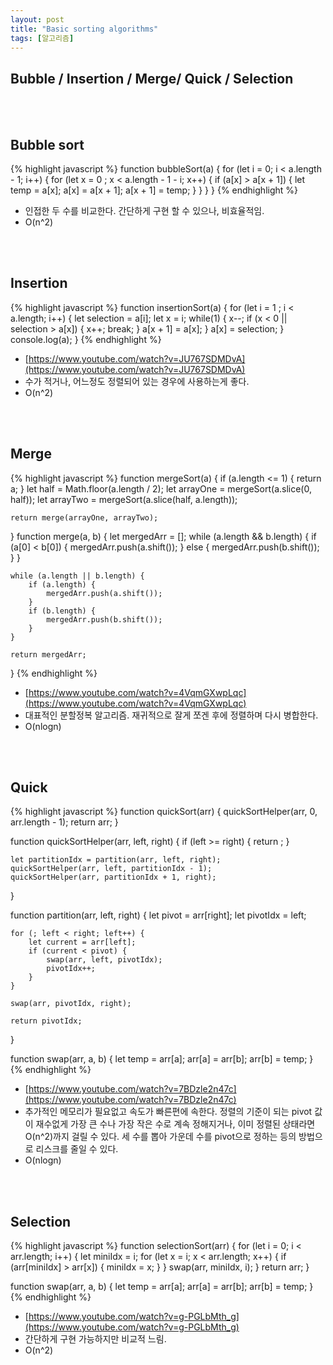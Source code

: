```yaml
---
layout: post
title: "Basic sorting algorithms"
tags: [알고리즘]
---
```


## Bubble / Insertion / Merge/ Quick / Selection


<br><br>
## Bubble sort
{% highlight javascript %}
function bubbleSort(a) {
	for (let i = 0; i < a.length - 1; i++) {
            for (let x = 0 ; x < a.length - 1 - i; x++) {
                if (a[x] > a[x + 1]) {
                    let temp = a[x];
                    a[x] = a[x + 1];
                    a[x + 1] = temp;
                }
            }
        }
}
{% endhighlight %}
- 인접한 두 수를 비교한다. 간단하게 구현 할 수 있으나, 비효율적임.
- O(n^2)

<br><br>

## Insertion
{% highlight javascript %}
function insertionSort(a) {
    for (let i = 1 ; i < a.length; i++) {
        let selection = a[i];
        let x = i;
        while(1) {
            x--;
            if (x < 0 || selection > a[x]) {
                x++;
                break;
            }
            a[x + 1] = a[x];
        }
        a[x] = selection;
    }
console.log(a);
}
{% endhighlight %}
- [https://www.youtube.com/watch?v=JU767SDMDvA](https://www.youtube.com/watch?v=JU767SDMDvA)
- 수가 적거나, 어느정도 정렬되어 있는 경우에 사용하는게 좋다.
- O(n^2)

<br><br>

## Merge
{% highlight javascript %}
function mergeSort(a) {
    if (a.length <= 1) {
        return a;
    }
    let half = Math.floor(a.length / 2);
    let arrayOne = mergeSort(a.slice(0, half));
    let arrayTwo = mergeSort(a.slice(half, a.length));

    return merge(arrayOne, arrayTwo);
}
function merge(a, b) {
    let mergedArr = [];
    while (a.length && b.length) {
        if (a[0] < b[0]) {
            mergedArr.push(a.shift());
        } else {
            mergedArr.push(b.shift());
        }
    }

    while (a.length || b.length) {
        if (a.length) {
            mergedArr.push(a.shift());
        }
        if (b.length) {
            mergedArr.push(b.shift());
        }
    }

    return mergedArr;
}
{% endhighlight %}
- [https://www.youtube.com/watch?v=4VqmGXwpLqc](https://www.youtube.com/watch?v=4VqmGXwpLqc)
- 대표적인 분할정복 알고리즘. 재귀적으로 잘게 쪼겐 후에 정렬하며 다시 병합한다.
- O(nlogn)

<br><br>

## Quick
{% highlight javascript %}
function quickSort(arr) {
    quickSortHelper(arr, 0, arr.length - 1);
    return arr;
}

function quickSortHelper(arr, left, right) {
    if (left >= right) {
        return ;
    }

    let partitionIdx = partition(arr, left, right);
    quickSortHelper(arr, left, partitionIdx - 1);
    quickSortHelper(arr, partitionIdx + 1, right);

}

function partition(arr, left, right) {
    let pivot = arr[right];
    let pivotIdx = left;

    for (; left < right; left++) {
        let current = arr[left];
        if (current < pivot) {
            swap(arr, left, pivotIdx);
            pivotIdx++;
        }
    }

    swap(arr, pivotIdx, right);

    return pivotIdx;
}

function swap(arr, a, b) {
    let temp = arr[a];
    arr[a] = arr[b];
    arr[b] = temp;
}
{% endhighlight %}
- [https://www.youtube.com/watch?v=7BDzle2n47c](https://www.youtube.com/watch?v=7BDzle2n47c)
- 추가적인 메모리가 필요없고 속도가 빠른편에 속한다. 정렬의 기준이 되는 pivot 값이 재수없게 가장 큰 수나 가장 작은 수로 계속 정해지거나, 이미 정렬된 상태라면 O(n^2)까지 걸릴 수 있다.
  세 수를 뽑아 가운데 수를 pivot으로 정하는 등의 방법으로 리스크를 줄일 수 있다.
- O(nlogn)

<br><br>

## Selection
{% highlight javascript %}
function selectionSort(arr) {
    for (let i = 0; i < arr.length; i++) {
        let miniIdx = i;
        for (let x = i; x < arr.length; x++) {
            if (arr[miniIdx] > arr[x]) {
                miniIdx = x;
            }
        }
        swap(arr, miniIdx, i);
    }
    return arr;
}

function swap(arr, a, b) {
    let temp = arr[a];
    arr[a] = arr[b];
    arr[b] = temp;
}
{% endhighlight %}
- [https://www.youtube.com/watch?v=g-PGLbMth_g](https://www.youtube.com/watch?v=g-PGLbMth_g)
- 간단하게 구현 가능하지만 비교적 느림.
- O(n^2)

